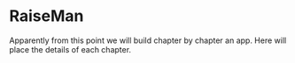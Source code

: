 # RaiseMan

Apparently from this  point we will build chapter by chapter an app. Here will place the details of each chapter.

